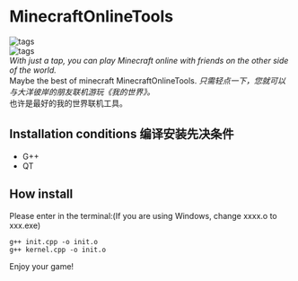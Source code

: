# MinecraftOnlineTools
![tags](https://img.shields.io/badge/N2N-2.0-brightgreen.svg)   
![tags](https://img.shields.io/badge/CPP-ISO_CPP11-brightgreen.svg)   
*With just a tap, you can play Minecraft online with friends on the other side of the world.*  
Maybe the best of minecraft MinecraftOnlineTools. 
*只需轻点一下，您就可以与大洋彼岸的朋友联机游玩《我的世界》。*   
也许是最好的我的世界联机工具。  
## Installation conditions 编译安装先决条件  
- G++  
- QT  
## How install  
Please enter in the terminal:(If you are using Windows, change xxxx.o to xxx.exe)   
```Shell  
g++ init.cpp -o init.o  
g++ kernel.cpp -o init.o   
```  
Enjoy your game!  
